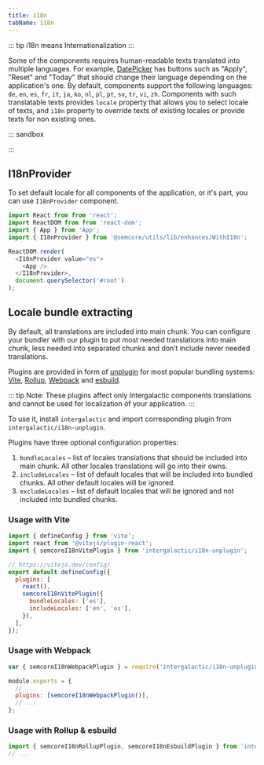 ```yaml
---
title: i18n
tabName: i18n
---
```


::: tip
i18n means Internationalization
:::

Some of the components requires human-readable texts translated into multiple languages. For example, [DatePicker](/components/date-picker/date-picker) has buttons such as "Apply", "Reset" and "Today" that should change their language depending on the application's one. By default, components support the following languages: `de`, `en`, `es`, `fr`, `it`, `ja`, `ko`, `nl`, `pl`, `pt`, `sv`, `tr`, `vi`, `zh`. Components with such translatable texts provides `locale` property that allows you to select locale of texts, and `i18n` property to override texts of existing locales or provide texts for non existing ones.

::: sandbox

<script lang="tsx">
  export Demo from './examples/basic.tsx';
</script>

:::

## I18nProvider

To set default locale for all components of the application, or it's part, you can use `I18nProvider` component.

```js
import React from from 'react';
import ReactDOM from from 'react-dom';
import { App } from 'App';
import { I18nProvider } from '@semcore/utils/lib/enhances/WithI18n';

ReactDOM.render(
  <I18nProvider value="es">
    <App />
  </I18nProvider>,
  document.querySelector('#root')
);
```

## Locale bundle extracting

By default, all translations are included into main chunk. You can configure your bundler with our plugin to put most needed translations into main chunk, less needed into separated chunks and don’t include never needed translations.

Plugins are provided in form of [unplugin](https://github.com/unjs/unplugin) for most popular bundling systems: [Vite](https://vitejs.dev/), [Rollup](https://rollupjs.org/guide/en/), [Webpack](https://webpack.js.org/) and [esbuild](https://esbuild.github.io/).

::: tip
Note: These plugins affect only Intergalactic components translations and cannot be used for localization of your application.
:::

To use it, install `intergalactic` and import corresponding plugin from `intergalactic/i18n-unplugin`.

Plugins have three optional configuration properties:

1. `bundleLocales` – list of locales translations that should be included into main chunk. All other locales translations will go into their owns.
2. `includeLocales` – list of default locales that will be included into bundled chunks. All other default locales will be ignored.
3. `excludeLocales` – list of default locales that will be ignored and not included into bundled chunks.

### Usage with Vite

```js
import { defineConfig } from 'vite';
import react from '@vitejs/plugin-react';
import { semcoreI18nVitePlugin } from 'intergalactic/i18n-unplugin';

// https://vitejs.dev/config/
export default defineConfig({
  plugins: [
    react(),
    semcoreI18nVitePlugin({
      bundleLocales: ['es'],
      includeLocales: ['en', 'es'],
    }),
  ],
});
```

### Usage with Webpack

```js
var { semcoreI18nWebpackPlugin } = require('intergalactic/i18n-unplugin');

module.exports = {
  // ...
  plugins: [semcoreI18nWebpackPlugin()],
  // ...
};
```

### Usage with Rollup & esbuild

```js
import { semcoreI18nRollupPlugin, semcoreI18nEsbuildPlugin } from 'intergalactic/i18n-unplugin';
// ...
```
